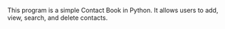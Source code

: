 This program is a simple Contact Book in Python. It allows users to add, view, search, and delete contacts.
